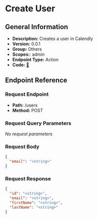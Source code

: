 # Create User

## General Information

- **Description:** Creates a user in Calendly
- **Version:** 0.0.1
- **Group:** Others
- **Scopes:**: admin
- **Endpoint Type:** Action
- **Code:** [🔗](https://github.com/NangoHQ/integration-templates/tree/main/integrations/calendly/actions/create-user.ts)

## Endpoint Reference

### Request Endpoint

- **Path:** /users
- **Method:** POST

### Request Query Parameters

_No request parameters_

### Request Body

```json
{
  "email": "<string>"
}
```

### Request Response

```json
{
  "id": "<string>",
  "email": "<string>",
  "firstName": "<string>",
  "lastName": "<string>"
}
```
